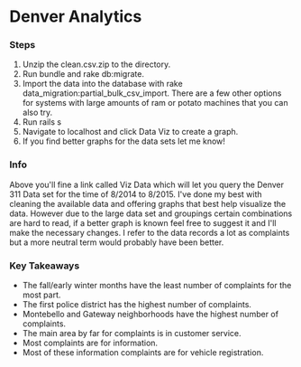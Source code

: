 # Denver Analytics
### Steps
1. Unzip the clean.csv.zip to the directory.
2. Run bundle and rake db:migrate.
3. Import the data into the database with rake data_migration:partial_bulk_csv_import. There are a few other options for systems with large amounts of ram or potato machines that you can also try.
4. Run rails s
5. Navigate to localhost and click Data Viz to create a graph.
6. If you find better graphs for the data sets let me know!

### Info
Above you'll fine a link called Viz Data which will let you query the Denver 311 Data set for the
time of 8/2014 to 8/2015. I've done my best with cleaning the available data and offering graphs
that best help visualize the data. However due to the large data set and groupings certain combinations
are hard to read, if a better graph is known feel free to suggest it and I'll make the necessary changes.
I refer to the data records a lot as complaints but a more neutral term would probably have been better.

### Key Takeaways
* The fall/early winter months have the least number of complaints for the most part.
* The first police district has the highest number of complaints.
* Montebello and Gateway neighborhoods have the highest number of complaints.
* The main area by far for complaints is in customer service.
* Most complaints are for information.
* Most of these information complaints are for vehicle registration.
